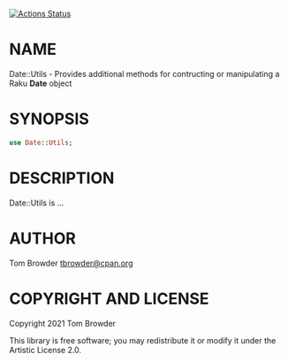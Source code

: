 [![Actions Status](https://github.com/tbrowder/Date-Utils/workflows/test/badge.svg)](https://github.com/tbrowder/Date-Utils/actions)

NAME
====

Date::Utils - Provides additional methods for contructing or manipulating a Raku **Date** object

SYNOPSIS
========

```raku
use Date::Utils;
```

DESCRIPTION
===========

Date::Utils is ...

AUTHOR
======

Tom Browder <tbrowder@cpan.org>

COPYRIGHT AND LICENSE
=====================

Copyright 2021 Tom Browder

This library is free software; you may redistribute it or modify it under the Artistic License 2.0.

